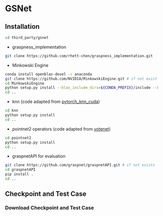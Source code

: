 

# GSNet

## Installation

```bash
cd third_party/gsnet
```

- graspness_implementation

```bash
git clone https://github.com/rhett-chen/graspness_implementation.git
```

- Minkowski Engine

```bash
conda install openblas-devel -c anaconda
git clone https://github.com/NVIDIA/MinkowskiEngine.git # if not exist
cd MinkowskiEngine
python setup.py install --blas_include_dirs=${CONDA_PREFIX}/include --blas=openblas
cd ..
```

- knn (code adapted from [pytorch_knn_cuda](https://github.com/chrischoy/pytorch_knn_cuda))

```bash
cd knn
python setup.py install
cd ..
```

- pointnet2 operators (code adapted from [votenet](https://github.com/facebookresearch/votenet))

```bash
cd pointnet2
python setup.py install
cd ..
```

- graspnetAPI for evaluation

```bash
git clone https://github.com/graspnet/graspnetAPI.git # if not exists
cd graspnetAPI
pip install .
cd ..
```


## Checkpoint and Test Case
### Download Checkpoint and Test Case
